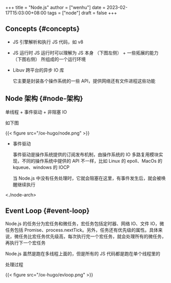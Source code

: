 +++
title = "Node.js"
author = ["wenhu"]
date = 2023-02-17T15:03:00+08:00
tags = ["node"]
draft = false
+++

## Concepts {#concepts}

-   JS 引擎解析和执行 JS 代码，如 v8

-   JS 运行时
    JS 运行时可以理解为 JS 本身 （下图左侧） + 一些拓展的能力 （下图右侧） 所组成的一个运行环境

-   Libuv
    跨平台的异步 IO 库

    它主要是封装各个操作系统的一些 API，提供网络还有文件进程这些功能


## Node 架构 {#node-架构}

单线程 + 事件驱动 + 非阻塞 IO

如下图

{{< figure src="/ox-hugo/node.png" >}}

-   事件驱动

    事件驱动是操作系统提供的订阅发布机制，由操作系统的 IO 多路复用模块实现，不同的操作系统中提供的 API 不一样，比如 Linux 的 epoll、MacOs 的 kqueue、windows 的 IOCP

    当 Node.js 中没有任务处理时，它就会阻塞在这里，有事件发生后，就会被唤醒继续执行

<./node-arch>


## Event Loop {#event-loop}

Node.js 的任务分为宏任务和微任务，宏任务包括定时器、网络 IO、文件 IO，微任务包括 Promise、process.nextTick。另外，任务还有优先级的属性。具体来说，微任务比宏任务优先级高，每次执行完一个宏任务，就会处理所有的微任务，再执行下一个宏任务

Node.js 虽然是跑在多线程上面的，但是所有的 JS 代码都是跑在单个线程里的

处理过程

{{< figure src="/ox-hugo/evloop.png" >}}
